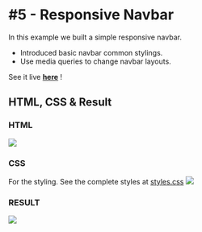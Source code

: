 # #5 - Responsive Navbar
In this example we built a simple responsive navbar.
- Introduced basic navbar common stylings.
- Use media queries to change navbar layouts.

See it live __<a href="https://sebastiandg7.github.io/scrimba-responsive-web-design/5-responsive-navbar/" target="_blank">here</a>__ !

## HTML, CSS & Result
### HTML
![][html]
### CSS
For the styling. See the complete styles at [styles.css](styles.css)
![][css]
### RESULT
![][result]

[html]: docs/5-html.png
[css]: docs/5-css.png
[result]: docs/5-result.png